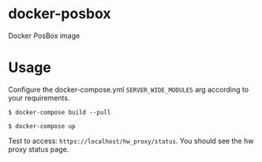 # docker-posbox
Docker PosBox image

# Usage

Configure the docker-compose.yml `SERVER_WIDE_MODULES` arg according to your requirements.

`$ docker-compose build --pull`

`$ docker-compose up`

Test to access: `https://localhost/hw_proxy/status`. You should see the hw proxy status page.

